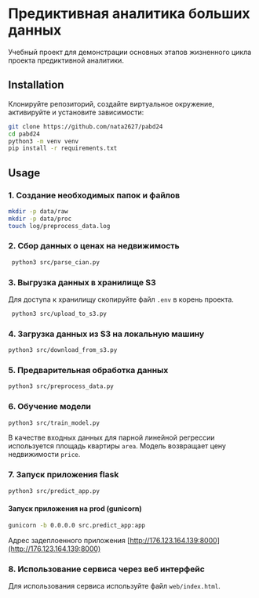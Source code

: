 # Предиктивная аналитика больших данных

Учебный проект для демонстрации основных этапов жизненного цикла проекта предиктивной аналитики.  

## Installation 

Клонируйте репозиторий, создайте виртуальное окружение, активируйте и установите зависимости:  

```sh
git clone https://github.com/nata2627/pabd24
cd pabd24
python3 -m venv venv
pip install -r requirements.txt
```

## Usage

### 1. Создание необходимых папок и файлов
```sh
mkdir -p data/raw
mkdir -p data/proc
touch log/preprocess_data.log
```

### 2. Сбор данных о ценах на недвижимость

```sh
 python3 src/parse_cian.py
```

### 3. Выгрузка данных в хранилище S3 
Для доступа к хранилищу скопируйте файл `.env` в корень проекта.  

```sh
 python3 src/upload_to_s3.py
```

### 4. Загрузка данных из S3 на локальную машину  

```sh
python3 src/download_from_s3.py
```

### 5. Предварительная обработка данных  

```sh
python3 src/preprocess_data.py
```

### 6. Обучение модели 

```sh
python3 src/train_model.py
```
 В качестве входных данных для парной линейной регрессии используется площадь квартиры `area`.
Модель возвращает цену недвижимости `price`.

### 7. Запуск приложения flask 

```sh
python3 src/predict_app.py 
```
#### Запуск приложения на prod (gunicorn)
```sh
gunicorn -b 0.0.0.0 src.predict_app:app 
```
Адрес задеплоенного приложения [http://176.123.164.139:8000](http://176.123.164.139:8000)

### 8. Использование сервиса через веб интерфейс 

Для использования сервиса используйте файл `web/index.html`.  

